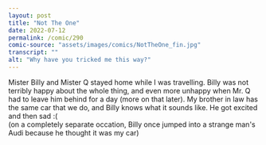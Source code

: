 ```yaml
---
layout: post
title: "Not The One"
date: 2022-07-12
permalink: /comic/290
comic-source: "assets/images/comics/NotTheOne_fin.jpg"
transcript: ""
alt: "Why have you tricked me this way?"
---
```

Mister Billy and Mister Q stayed home while I was travelling. Billy was not terribly happy about the whole thing, and even more unhappy when Mr. Q had to leave him behind for a day (more on that later). My brother in law has the same car that we do, and Billy knows what it sounds like. He got excited and then sad :(
<br> (on a completely separate occation, Billy once jumped into a strange man's Audi because he thought it was my car)
